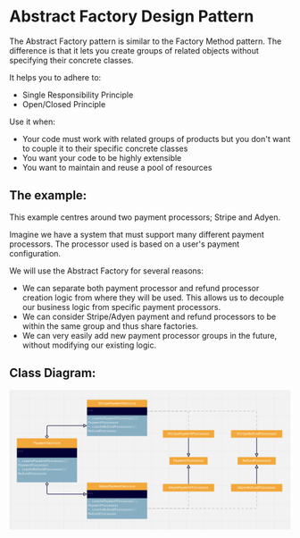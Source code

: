 # Abstract Factory Design Pattern

The Abstract Factory pattern is similar to the Factory Method pattern.
The difference is that it lets you create groups of related objects without specifying their concrete classes.

It helps you to adhere to:
- Single Responsibility Principle
- Open/Closed Principle

Use it when:
- Your code must work with related groups of products but you don't want to couple it to their specific concrete classes
- You want your code to be highly extensible
- You want to maintain and reuse a pool of resources


## The example:
This example centres around two payment processors; Stripe and Adyen.

Imagine we have a system that must support many different payment processors. The processor used is based on a user's payment configuration.

We will use the Abstract Factory for several reasons:
- We can separate both payment processor and refund processor creation logic from where they will be used. This allows us to decouple our business logic from specific payment processors.
- We can consider Stripe/Adyen payment and refund processors to be within the same group and thus share factories.
- We can very easily add new payment processor groups in the future, without modifying our existing logic.

## Class Diagram:

![Class Diagram](./class_diagrams.png?raw=true "Class Diagram")